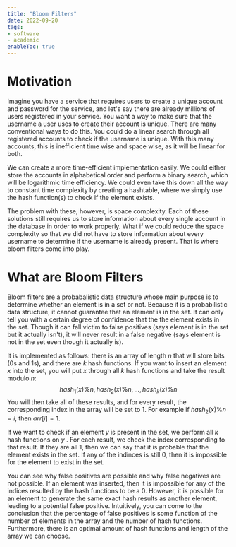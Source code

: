 ```yaml
---
title: "Bloom Filters"
date: 2022-09-20
tags:
- software
- academic
enableToc: true
---
```


# Motivation
Imagine you have a service that requires users to create a unique account and password for the service, and let's say there are already millions of users registered in your service. You want a way to make sure that the username a user uses to create their account is unique. There are many conventional ways to do this. You could do a linear search through all registered accounts to check if the username is unique. With this many accounts, this is inefficient time wise and space wise, as it will be linear for both.

We can create a more time-efficient implementation easily. We could either store the accounts in alphabetical order and perform a binary search, which will be logarithmic time efficiency. We could even take this down all the way to constant time complexity by creating a hashtable, where we simply use the hash function(s) to check if the element exists.

The problem with these, however, is space complexity. Each of these solutions still requires us to store information about every single account in the database in order to work properly. What if we could reduce the space complexity so that we did not have to store information about every username to determine if the username is already present. That is where bloom filters come into play.

# What are Bloom Filters
Bloom filters are a probabalistic data structure whose main purpose is to determine whether an element is in a set or not. Because it is a probabilistic data structure, it cannot guarantee that an element is in the set. It can only tell you with a certain degree of confidence that the the element exists in the set. Though it can fall victim to false positives (says element is in the set but it actually isn't), it will never result in a false negative (says element is not in the set even though it actually is).

It is implemented as follows: there is an array of length $n$ that will store bits (0s and 1s), and there are $k$ hash functions. If you want to insert an element $x$ into the set, you will put $x$ through all $k$ hash functions and take the result modulo $n$:
$$ hash_1(x) \% n, hash_2(x) \% n, \dots, hash_k(x) \% n   $$
You will then take all of these results, and for every result, the corresponding index in the array will be set to 1. For example if $hash_2(x) \% n = i$, then $arr[i] = 1$.

If we want to check if an element $y$ is present in the set, we perform all $k$ hash functions on $y$ . For each result, we check the index corresponding to that result. If they are all 1, then we can say that it is probable that the element exists in the set. If any of the indinces is still 0, then it is impossible for the element to exist in the set.

You can see why false positives are possible and why false negatives are not possible. If an element was inserted, then it is impossible for any of the indices resulted by the hash functions to be a 0. However, it is possible for an element to generate the same exact hash results as another element, leading to a potential false positive. Intuitively, you can come to the conclusion that the percentage of false positives is some function of the number of elements in the array and the number of hash functions. Furthermore, there is an optimal amount of hash functions and length of the array we can choose.